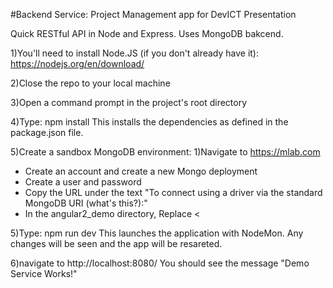 #Backend Service: Project Management app for DevICT Presentation

Quick RESTful API in Node and Express. Uses MongoDB bakcend.

1)You'll need to install Node.JS (if you don't already have it): https://nodejs.org/en/download/

2)Close the repo to your local machine

3)Open a command prompt in the project's root directory

4)Type: npm install This installs the dependencies as defined in the package.json file.

5)Create a sandbox MongoDB environment: 
1)Navigate to https://mlab.com 
+ Create an account and create a new Mongo deployment 
+ Create a user and password 
+ Copy the URL under the text "To connect using a driver via the standard MongoDB URI (what's this?):" 
+ In the angular2_demo directory, Replace <

5)Type: npm run dev This launches the application with NodeMon. Any changes will be seen and the app will be resareted.

6)navigate to http://localhost:8080/ You should see the message "Demo Service Works!"
